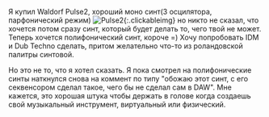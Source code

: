 ---
---
Я купил Waldorf Pulse2, хороший моно синт(3 осцилятора, парфонический режим) 
![Pulse2]({{site.url}}/assets/images/pulse2.jpg){:.clickableimg}
но никто не сказал, что хочется потом сразу синт, который будет делать то, чего твой не может.
Теперь хочется полифонический синт, короче =) 
Хочу попробовать IDM и Dub Techno сделать, притом желательно что-то из роландовской палитры синтовой.

Но это не то, что я хотел сказать. Я пока смотрел на полифонические синты наткнулся снова на коммент по типу "обожаю этот синт, с его секвенсором сделал такое, чего бы не сделал сам в DAW". Мне кажется, это хорошая штука чтобы держать в голове когда создаешь свой музыкальный инструмент, виртуальный или физический.